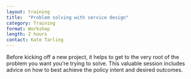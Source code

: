```yaml
---
layout: training
title:  "Problem solving with service design"
category: Training
format: Workshop
length: 2 hours
contact: Kate Tarling
---
```


Before kicking off a new project, it helps to get to the very root of the problem you want you're trying to solve. This valuable session includes advice on how to best achieve the policy intent and desired outcomes.
